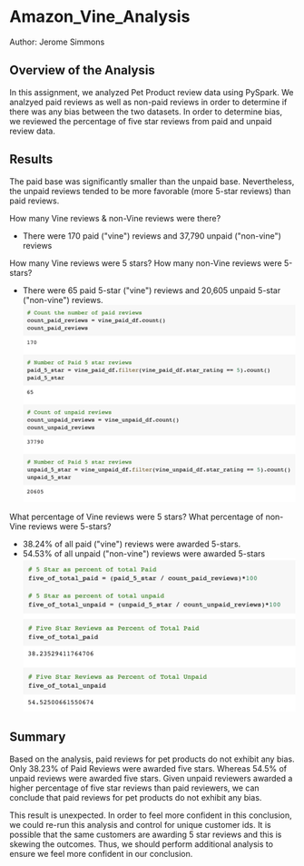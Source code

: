 # Amazon_Vine_Analysis
Author: Jerome Simmons

## Overview of the Analysis
In this assignment, we analyzed Pet Product review data using PySpark. We analzyed paid reviews as well as non-paid reviews in order to determine if there was any bias between the two datasets. In order to determine bias, we reviewed the percentage of five star reviews from paid and unpaid review data.

## Results
The paid base was significantly smaller than the unpaid base. Nevertheless, the unpaid reviews tended to be more favorable (more 5-star reviews) than paid reviews.

How many Vine reviews & non-Vine reviews were there?
* There were 170 paid ("vine") reviews and 37,790 unpaid ("non-vine") reviews

How many Vine reviews were 5 stars? How many non-Vine reviews were 5-stars?
* There were 65 paid 5-star ("vine") reviews and 20,605 unpaid 5-star ("non-vine") reviews.
![Images/Review_Totals.png](Images/Review_Totals.png)

What percentage of Vine reviews were 5 stars? What percentage of non-Vine reviews were 5-stars?
* 38.24% of all paid ("vine") reviews were awarded 5-stars.
* 54.53% of all unpaid ("non-vine") reviews were awarded 5-stars
![Images/Review_Percentages.png](Images/Review_Percentages.png)

## Summary
Based on the analysis, paid reviews for pet products do not exhibit any bias. Only 38.23% of Paid Reviews were awarded five stars. Whereas 54.5% of unpaid reviews were awarded five stars. Given unpaid reviewers awarded a higher percentage of five star reviews than paid reviewers, we can conclude that paid reviews for pet products do not exhibit any bias.

This result is unexpected. In order to feel more confident in this conclusion, we could re-run this analysis and control for unique customer ids. It is possible that the same customers are awarding 5 star reviews and this is skewing the outcomes. Thus, we should perform additional analysis to ensure we feel more confident in our conclusion.
